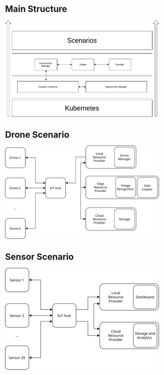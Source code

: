 # Main Structure
![Main Structure](https://github.com/Dew-bench/docs/blob/main/Dew.png?raw=true)
# Drone Scenario
![Drone Scenario](https://github.com/Dew-bench/docs/blob/main/images/DroneDiag.png?raw=true)
# Sensor Scenario
![Sensor Scenario](https://github.com/Dew-bench/docs/blob/main/images/SensDiag.png?raw=true)
